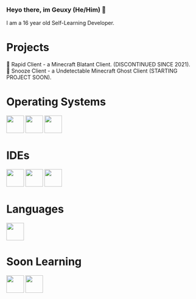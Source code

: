 ### Heyo there, im Geuxy (He/Him) 👋
I am a 16 year old Self-Learning Developer.

# Projects
🔴 Rapid Client - a Minecraft Blatant Client. (DISCONTINUED SINCE 2021).<br/>🌙 Snooze Client - a Undetectable Minecraft Ghost Client (STARTING PROJECT SOON).

# Operating Systems
 <img src ="https://user-images.githubusercontent.com/88702612/182359600-b6c32293-60a3-46c1-89a4-9299ccec2248.png" width="46" height="46" /> <img src ="https://user-images.githubusercontent.com/88702612/182361565-618e2dfd-ed55-469c-9069-f044ff03adf2.png" width="46" height="46" />
<img src ="https://user-images.githubusercontent.com/88702612/182360213-68773092-25ba-4dea-a622-b8f3aca77d60.png" width="46" height="46" /> 

# IDEs
<img src ="https://user-images.githubusercontent.com/88702612/182360470-7d13c734-2688-4cd1-8d0e-2e5abff042bd.png" width="46" height="46" /> <img src ="https://user-images.githubusercontent.com/88702612/182359920-d89fe025-77af-477a-bafa-68ccd7e3d784.png" width="46" height="46" /> <img src ="https://user-images.githubusercontent.com/88702612/182363090-9f5f2d91-e204-4d9a-92f5-1d47c012c216.png" width="46" height="46" /> 

# Languages
<img src ="https://camo.githubusercontent.com/20ffa1c9a31e2c991c8b52b0cb7be938de51db4b7a9299658fef28efb0cc845a/68747470733a2f2f63646e2e6a7364656c6976722e6e65742f67682f64657669636f6e732f64657669636f6e2f69636f6e732f6a6176612f6a6176612d6f726967696e616c2e737667" width="46" height="46" />


# Soon Learning
<img src ="https://user-images.githubusercontent.com/88702612/182362458-43333591-4113-4723-ac69-5b12d1ea6c78.png" width="46" height="46" /> <img src ="https://user-images.githubusercontent.com/88702612/182362706-98a54829-630b-44e0-a4d1-4f0dc95dff36.png" width="46" height="46" />




